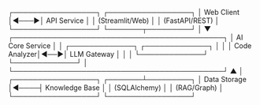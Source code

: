  
┌─────────────────┐     ┌─────────────────┐
│   Web Client    │◄───►│  API Service    │
│ (Streamlit/Web) │     │ (FastAPI/REST)  │
└─────────────────┘     └───────┬─────────┘
                                │
                                ▼
┌───────────────────────────────────────────┐
│              AI Core Service              │
│  ┌─────────────┐    ┌─────────────┐       │
│  │ Code Analyzer│◄──►│ LLM Gateway │       │
│  └─────────────┘    └─────────────┘       │
└───────────────────────────────────────────┘
                                ▲
                                │
┌─────────────────┐     ┌───────┴─────────┐
│  Data Storage   │◄────┤  Knowledge Base │
│ (SQLAlchemy)    │     │  (RAG/Graph)    │
└─────────────────┘     └─────────────────┘
